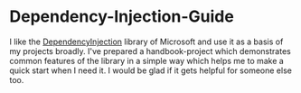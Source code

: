 # Dependency-Injection-Guide

I like the [DependencyInjection](https://github.com/dotnet/runtime/tree/main/src/libraries/Microsoft.Extensions.DependencyInjection) library of Microsoft and use it as a basis of my projects broadly. I've prepared a handbook-project which demonstrates common features of the library in a simple way which helps me to make a quick start when I need it. I would be glad if it gets helpful for someone else too.
